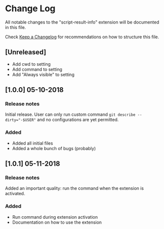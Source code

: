 # Change Log
All notable changes to the "script-result-info" extension will be documented in this file.

Check [Keep a Changelog](http://keepachangelog.com/) for recommendations on how to structure this file.

## [Unreleased]
- Add cwd to setting
- Add command to setting
- Add "Always visible" to setting

## [1.0.0] 05-10-2018

### Release notes
Initial release. User can only run custom command `git describe --dirty="-$USER"` and no configurations are yet permitted.

### Added
- Added all initial files
- Added a whole bunch of bugs (probably)


## [1.0.1] 05-11-2018

### Release notes
Added an important quality: run the command when the extension is activated.

### Added
- Run command during extension activation
- Documentation on how to use the extension
